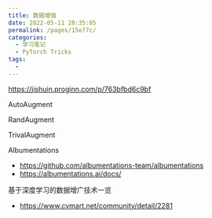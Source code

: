 ```yaml
---
title: 数据增强
date: 2022-05-11 20:35:05
permalink: /pages/15e77c/
categories:
  - 学习笔记
  - PyTorch Tricks
tags:
  - 
---
```



https://jishuin.proginn.com/p/763bfbd6c9bf

AutoAugment

RandAugment

TrivalAugment





Albumentations

- https://github.com/albumentations-team/albumentations
- https://albumentations.ai/docs/



基于深度学习的数据增广技术一览

- https://www.cvmart.net/community/detail/2281